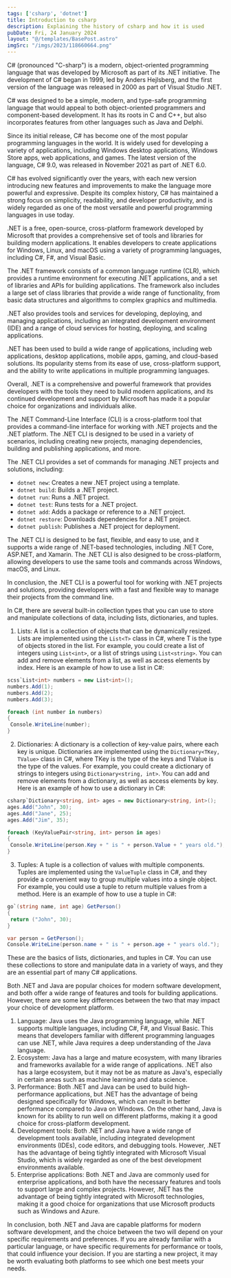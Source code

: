 ```yaml
---
tags: ['csharp', 'dotnet']
title: Introduction to csharp
description: Explaining the history of csharp and how it is used
pubDate: Fri, 24 January 2024
layout: "@/templates/BasePost.astro"
imgSrc: "/imgs/2023/118660664.png"
---
```

C# (pronounced "C-sharp") is a modern, object-oriented programming language that was developed by Microsoft as part of its .NET initiative. The development of C# began in 1999, led by Anders Hejlsberg, and the first version of the language was released in 2000 as part of Visual Studio .NET.

C# was designed to be a simple, modern, and type-safe programming language that would appeal to both object-oriented programmers and component-based development. It has its roots in C and C++, but also incorporates features from other languages such as Java and Delphi.

Since its initial release, C# has become one of the most popular programming languages in the world. It is widely used for developing a variety of applications, including Windows desktop applications, Windows Store apps, web applications, and games. The latest version of the language, C# 9.0, was released in November 2021 as part of .NET 6.0.

C# has evolved significantly over the years, with each new version introducing new features and improvements to make the language more powerful and expressive. Despite its complex history, C# has maintained a strong focus on simplicity, readability, and developer productivity, and is widely regarded as one of the most versatile and powerful programming languages in use today.


.NET is a free, open-source, cross-platform framework developed by Microsoft that provides a comprehensive set of tools and libraries for building modern applications. It enables developers to create applications for Windows, Linux, and macOS using a variety of programming languages, including C#, F#, and Visual Basic.

The .NET framework consists of a common language runtime (CLR), which provides a runtime environment for executing .NET applications, and a set of libraries and APIs for building applications. The framework also includes a large set of class libraries that provide a wide range of functionality, from basic data structures and algorithms to complex graphics and multimedia.

.NET also provides tools and services for developing, deploying, and managing applications, including an integrated development environment (IDE) and a range of cloud services for hosting, deploying, and scaling applications.

.NET has been used to build a wide range of applications, including web applications, desktop applications, mobile apps, gaming, and cloud-based solutions. Its popularity stems from its ease of use, cross-platform support, and the ability to write applications in multiple programming languages.

Overall, .NET is a comprehensive and powerful framework that provides developers with the tools they need to build modern applications, and its continued development and support by Microsoft has made it a popular choice for organizations and individuals alike.


The .NET Command-Line Interface (CLI) is a cross-platform tool that provides a command-line interface for working with .NET projects and the .NET platform. The .NET CLI is designed to be used in a variety of scenarios, including creating new projects, managing dependencies, building and publishing applications, and more.

The .NET CLI provides a set of commands for managing .NET projects and solutions, including:

* `dotnet new`: Creates a new .NET project using a template.
* `dotnet build`: Builds a .NET project.
* `dotnet run`: Runs a .NET project.
* `dotnet test`: Runs tests for a .NET project.
* `dotnet add`: Adds a package or reference to a .NET project.
* `dotnet restore`: Downloads dependencies for a .NET project.
* `dotnet publish`: Publishes a .NET project for deployment.

The .NET CLI is designed to be fast, flexible, and easy to use, and it supports a wide range of .NET-based technologies, including .NET Core, ASP.NET, and Xamarin. The .NET CLI is also designed to be cross-platform, allowing developers to use the same tools and commands across Windows, macOS, and Linux.

In conclusion, the .NET CLI is a powerful tool for working with .NET projects and solutions, providing developers with a fast and flexible way to manage their projects from the command line.


In C#, there are several built-in collection types that you can use to store and manipulate collections of data, including lists, dictionaries, and tuples.

1. Lists: A list is a collection of objects that can be dynamically resized. Lists are implemented using the `List<T>` class in C#, where T is the type of objects stored in the list. For example, you could create a list of integers using `List<int>`, or a list of strings using `List<string>`. You can add and remove elements from a list, as well as access elements by index. Here is an example of how to use a list in C#:


```csharp
scss`List<int> numbers = new List<int>();
numbers.Add(1);
numbers.Add(2);
numbers.Add(3);

foreach (int number in numbers)
{
 Console.WriteLine(number);
}
```
2. Dictionaries: A dictionary is a collection of key-value pairs, where each key is unique. Dictionaries are implemented using the `Dictionary<TKey, TValue>` class in C#, where TKey is the type of the keys and TValue is the type of the values. For example, you could create a dictionary of strings to integers using `Dictionary<string, int>`. You can add and remove elements from a dictionary, as well as access elements by key. Here is an example of how to use a dictionary in C#:


```csharp
csharp`Dictionary<string, int> ages = new Dictionary<string, int>();
ages.Add("John", 30);
ages.Add("Jane", 25);
ages.Add("Jim", 35);

foreach (KeyValuePair<string, int> person in ages)
{
 Console.WriteLine(person.Key + " is " + person.Value + " years old.");
}
```
3. Tuples: A tuple is a collection of values with multiple components. Tuples are implemented using the `ValueTuple` class in C#, and they provide a convenient way to group multiple values into a single object. For example, you could use a tuple to return multiple values from a method. Here is an example of how to use a tuple in C#:


```csharp
go`(string name, int age) GetPerson()
{
 return ("John", 30);
}

var person = GetPerson();
Console.WriteLine(person.name + " is " + person.age + " years old.");
```
These are the basics of lists, dictionaries, and tuples in C#. You can use these collections to store and manipulate data in a variety of ways, and they are an essential part of many C# applications.


Both .NET and Java are popular choices for modern software development, and both offer a wide range of features and tools for building applications. However, there are some key differences between the two that may impact your choice of development platform.

1. Language: Java uses the Java programming language, while .NET supports multiple languages, including C#, F#, and Visual Basic. This means that developers familiar with different programming languages can use .NET, while Java requires a deep understanding of the Java language.
2. Ecosystem: Java has a large and mature ecosystem, with many libraries and frameworks available for a wide range of applications. .NET also has a large ecosystem, but it may not be as mature as Java's, especially in certain areas such as machine learning and data science.
3. Performance: Both .NET and Java can be used to build high-performance applications, but .NET has the advantage of being designed specifically for Windows, which can result in better performance compared to Java on Windows. On the other hand, Java is known for its ability to run well on different platforms, making it a good choice for cross-platform development.
4. Development tools: Both .NET and Java have a wide range of development tools available, including integrated development environments (IDEs), code editors, and debugging tools. However, .NET has the advantage of being tightly integrated with Microsoft Visual Studio, which is widely regarded as one of the best development environments available.
5. Enterprise applications: Both .NET and Java are commonly used for enterprise applications, and both have the necessary features and tools to support large and complex projects. However, .NET has the advantage of being tightly integrated with Microsoft technologies, making it a good choice for organizations that use Microsoft products such as Windows and Azure.

In conclusion, both .NET and Java are capable platforms for modern software development, and the choice between the two will depend on your specific requirements and preferences. If you are already familiar with a particular language, or have specific requirements for performance or tools, that could influence your decision. If you are starting a new project, it may be worth evaluating both platforms to see which one best meets your needs.
